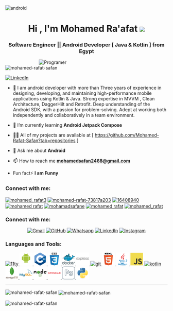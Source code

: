 
![android](https://user-images.githubusercontent.com/76782050/176039454-50f1383e-4c86-4e79-9635-45749ee51508.gif)
<h1 align="center">Hi , I'm Mohamed Ra'afat <img src="https://media.giphy.com/media/hvRJCLFzcasrR4ia7z/giphy.gif" width="35"></h1>
<h3 align="center">Software Engineer || Android Developer [ Java & Kotlin ] from Egypt</h3>

<img src="https://cdn.dribbble.com/users/926537/screenshots/4502924/media/18181eb39eec9784db256e246954adba.gif" alt="Programer" align="right" width="400">

<p align="left"> <img src="https://komarev.com/ghpvc/?username=mohamed-rafat-safan&label=Profile%20views&color=0e75b6&style=flat" alt="mohamed-rafat-safan" /> </p>

<p align="left">
  <a href="https://www.linkedin.com/in/mohamed-raafat-safan/" target="_blank">
    <img src="https://img.shields.io/badge/LinkedIn-Follow-blue?style=for-the-badge&logo=linkedin" alt="LinkedIn" />
  </a>
</p>

- 📝 I am android developer with more than Three years of experience in designing, developing, and maintaining high-performance mobile applications using Kotlin & Java. Strong expertise in MVVM , Clean Architecture, DaggerHilt and Retrofit. Deep understanding of the Android SDK, with a passion for problem-solving. Adept at working both independently and collaboratively in a team environment.

- 🌱 I’m currently learning **Android Jetpack Compose**

- 👨‍💻 All of my projects are available at [ https://github.com/Mohamed-Rafat-Safan?tab=repositories ]

- 💬 Ask me about **Android**

- 📫 How to reach me **mohamedsafan2468@gmail.com**

- Fun fact⚡ **I am Funny**


<h3 align="left">Connect with me:</h3>
<p align="left">
<a href="https://twitter.com/Mohamed_Rafat3" target="blank"><img align="center" src="https://raw.githubusercontent.com/rahuldkjain/github-profile-readme-generator/master/src/images/icons/Social/twitter.svg" alt="mohsmed_rafat3" height="30" width="40" /></a>
<a href="https://www.linkedin.com/in/mohamed-ra-afat-73817a203/" target="blank"><img align="center" src="https://raw.githubusercontent.com/rahuldkjain/github-profile-readme-generator/master/src/images/icons/Social/linked-in-alt.svg" alt="mohamed-rafat-73817a203" height="30" width="40" /></a>
<a href="https://stackoverflow.com/users/16408940" target="blank"><img align="center" src="https://raw.githubusercontent.com/rahuldkjain/github-profile-readme-generator/master/src/images/icons/Social/stack-overflow.svg" alt="16408940" height="30" width="40" /></a>
<a href="https://www.facebook.com/profile.php?id=100014307460850" target="blank"><img align="center" src="https://raw.githubusercontent.com/rahuldkjain/github-profile-readme-generator/master/src/images/icons/Social/facebook.svg" alt="mohamed rafat" height="30" width="40" /></a>
<a href="https://www.instagram.com/mohamed_raafat_2468/" target="blank"><img align="center" src="https://raw.githubusercontent.com/rahuldkjain/github-profile-readme-generator/master/src/images/icons/Social/instagram.svg" alt="mohamadsafane" height="30" width="40" /></a>
<a href="https://www.youtube.com/channel/UCzbGH0CCtsGXTlvJ9zkRgEw" target="blank"><img align="center" src="https://raw.githubusercontent.com/rahuldkjain/github-profile-readme-generator/master/src/images/icons/Social/youtube.svg" alt="mohamed rafat" height="30" width="40" /></a>
<a href="https://codeforces.com/profile/mohamed_rafat" target="blank"><img align="center" src="https://raw.githubusercontent.com/rahuldkjain/github-profile-readme-generator/master/src/images/icons/Social/codeforces.svg" alt="mohamed_rafat" height="30" width="40" /></a>
</p>



<h3 align="left">Connect with me:</h3>
<p align="center">
	<a href="mailto:mohamedsafan2468@gmail.com"><img img src="https://img.shields.io/badge/gmail-%23EA4335.svg?style=plastic&logo=gmail&logoColor=white" alt="Gmail"/></a>
	<a href="https://github.com/Mohamed-Rafat-Safan"><img src="https://img.shields.io/badge/github-%23181717.svg?style=plastic&logo=github&logoColor=white" alt="GitHub"/></a>
	<a href="https://wa.me/0201142726596"><img src="https://img.shields.io/badge/whatsapp-%2325D366.svg?style=plastic&logo=whatsapp&logoColor=white" alt="Whatsapp"/></a>
	<a href="https://www.linkedin.com/in/mohamed-ra-afat-73817a203/"><img src="https://img.shields.io/badge/linkedin-%230A66C2.svg?style=plastic&logo=linkedin&logoColor=white" alt="LinkedIn"/></a>
	<a href="https://www.facebook.com/profile.php?id=100014307460850" alt="Facebook"/></a>
	<a href="https://www.instagram.com/mohamed_raafat_2468/"><img src="https://img.shields.io/badge/instagram-%23E4405F.svg?style=plastic&logo=instagram&logoColor=white" alt="Instagram"/></a>
</p>



<h3 align="left">Languages and Tools:</h3>
<p align="left"> <a href="https://www.11ty.dev/" target="_blank" rel="noreferrer"> <img src="https://gist.githubusercontent.com/vivek32ta/c7f7bf583c1fb1c58d89301ea40f37fd/raw/f4c85cce5790758286b8f155ef9a177710b995df/11ty.svg" alt="11ty" width="40" height="40"/> </a> <a href="https://developer.android.com" target="_blank" rel="noreferrer"> <img src="https://raw.githubusercontent.com/devicons/devicon/master/icons/android/android-original-wordmark.svg" alt="android" width="40" height="40"/> </a> <a href="https://www.w3schools.com/cpp/" target="_blank" rel="noreferrer"> <img src="https://raw.githubusercontent.com/devicons/devicon/master/icons/cplusplus/cplusplus-original.svg" alt="cplusplus" width="40" height="40"/> </a> <a href="https://www.w3schools.com/css/" target="_blank" rel="noreferrer"> <img src="https://raw.githubusercontent.com/devicons/devicon/master/icons/css3/css3-original-wordmark.svg" alt="css3" width="40" height="40"/> </a> <a href="https://www.docker.com/" target="_blank" rel="noreferrer"> <img src="https://raw.githubusercontent.com/devicons/devicon/master/icons/docker/docker-original-wordmark.svg" alt="docker" width="40" height="40"/> </a> <a href="https://expressjs.com" target="_blank" rel="noreferrer"> <img src="https://raw.githubusercontent.com/devicons/devicon/master/icons/express/express-original-wordmark.svg" alt="express" width="40" height="40"/> </a> <a href="https://git-scm.com/" target="_blank" rel="noreferrer"> <img src="https://www.vectorlogo.zone/logos/git-scm/git-scm-icon.svg" alt="git" width="40" height="40"/> </a> <a href="https://www.w3.org/html/" target="_blank" rel="noreferrer"> <img src="https://raw.githubusercontent.com/devicons/devicon/master/icons/html5/html5-original-wordmark.svg" alt="html5" width="40" height="40"/> </a> <a href="https://www.java.com" target="_blank" rel="noreferrer"> <img src="https://raw.githubusercontent.com/devicons/devicon/master/icons/java/java-original.svg" alt="java" width="40" height="40"/> </a> <a href="https://developer.mozilla.org/en-US/docs/Web/JavaScript" target="_blank" rel="noreferrer"> <img src="https://raw.githubusercontent.com/devicons/devicon/master/icons/javascript/javascript-original.svg" alt="javascript" width="40" height="40"/> </a> <a href="https://kotlinlang.org" target="_blank" rel="noreferrer"> <img src="https://www.vectorlogo.zone/logos/kotlinlang/kotlinlang-icon.svg" alt="kotlin" width="40" height="40"/> </a> <a href="https://www.mongodb.com/" target="_blank" rel="noreferrer"> <img src="https://raw.githubusercontent.com/devicons/devicon/master/icons/mongodb/mongodb-original-wordmark.svg" alt="mongodb" width="40" height="40"/> </a> <a href="https://www.mysql.com/" target="_blank" rel="noreferrer"> <img src="https://raw.githubusercontent.com/devicons/devicon/master/icons/mysql/mysql-original-wordmark.svg" alt="mysql" width="40" height="40"/> </a> <a href="https://nodejs.org" target="_blank" rel="noreferrer"> <img src="https://raw.githubusercontent.com/devicons/devicon/master/icons/nodejs/nodejs-original-wordmark.svg" alt="nodejs" width="40" height="40"/> </a> <a href="https://www.oracle.com/" target="_blank" rel="noreferrer"> <img src="https://raw.githubusercontent.com/devicons/devicon/master/icons/oracle/oracle-original.svg" alt="oracle" width="40" height="40"/> </a> <a href="https://www.photoshop.com/en" target="_blank" rel="noreferrer"> <img src="https://raw.githubusercontent.com/devicons/devicon/master/icons/photoshop/photoshop-line.svg" alt="photoshop" width="40" height="40"/> </a> <a href="https://www.python.org" target="_blank" rel="noreferrer"> <img src="https://raw.githubusercontent.com/devicons/devicon/master/icons/python/python-original.svg" alt="python" width="40" height="40"/> </a> </p>


<hr>


<p><img align="left" src="https://github-readme-stats.vercel.app/api/top-langs?username=mohamed-rafat-safan&show_icons=true&locale=en&layout=compact&theme=radical" alt="mohamed-rafat-safan" /></p>


<p>&nbsp;<img align="center" src="https://github-readme-stats.vercel.app/api?username=mohamed-rafat-safan&show_icons=true&locale=en&theme=radical" alt="mohamed-rafat-safan" />

</br> 
<p><img align="center" src="https://github-readme-streak-stats.herokuapp.com/?user=mohamed-rafat-safan&&theme=radical" alt="mohamed-rafat-safan" /></p>

